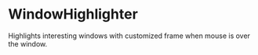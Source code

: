 # WindowHighlighter
Highlights interesting windows with customized frame when mouse is over the window.
